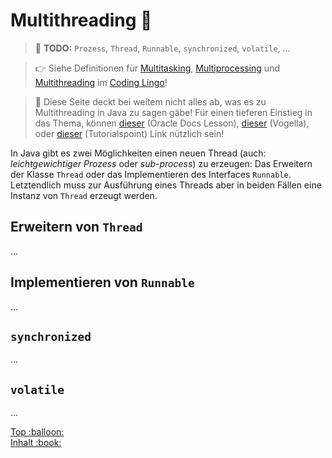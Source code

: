 # Multithreading :thread: 

> :construction: **TODO:** `Prozess`, `Thread`, `Runnable`, `synchronized`, `volatile`, ...

> :point_right: Siehe Definitionen für [Multitasking](../Coding-Lingo.md#multitasking), [Multiprocessing](../Coding-Lingo.md#multiprocessing) und [Multithreading](../Coding-Lingo.md#multithreading) im [Coding Lingo](../Coding-Lingo.md)!

> :speech_balloon: Diese Seite deckt bei weitem nicht alles ab, was es zu Multithreading in Java zu sagen gäbe! Für einen tieferen Einstieg in das Thema, können [dieser](https://docs.oracle.com/javase/tutorial/essential/concurrency/procthread.html) (Oracle Docs Lesson), [dieser](https://www.vogella.com/tutorials/JavaConcurrency/article.html) (Vogella), oder [dieser](https://www.tutorialspoint.com/java/java_multithreading.htm) (Tutorialspoint) Link nützlich sein!

In Java gibt es zwei Möglichkeiten einen neuen Thread (auch: _leichtgewichtiger Prozess_ oder _sub-process_) zu erzeugen: Das Erweitern der Klasse `Thread` oder das Implementieren des Interfaces `Runnable`. Letztendlich muss zur Ausführung eines Threads aber in beiden Fällen eine Instanz von `Thread` erzeugt werden.


## Erweitern von `Thread`

...


## Implementieren von `Runnable`

...


## `synchronized`

...


## `volatile`

...



<!-- Dieses HTML-Snippet sollte am Ende jeder Seite stehen! -->
<div class="top-link">
    <a href="#" title="Zum Anfang scrollen!">Top :balloon:</a>
    <br/>
    <a href="https://dh-cologne.github.io/java-wegweiser#inhalt-book" title="Zurück zur Übersicht!">Inhalt :book:</a>
</div>